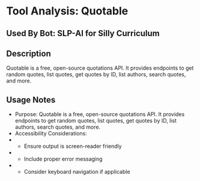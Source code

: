 # Tool Analysis: Quotable

## Used By Bot: SLP-AI for Silly Curriculum

## Description
Quotable is a free, open-source quotations API. It provides endpoints to get random quotes, list quotes, get quotes by ID, list authors, search quotes, and more.


## Usage Notes
- Purpose: Quotable is a free, open-source quotations API. It provides endpoints to get random quotes, list quotes, get quotes by ID, list authors, search quotes, and more.
- Accessibility Considerations:
- - Ensure output is screen-reader friendly
- - Include proper error messaging
- - Consider keyboard navigation if applicable
